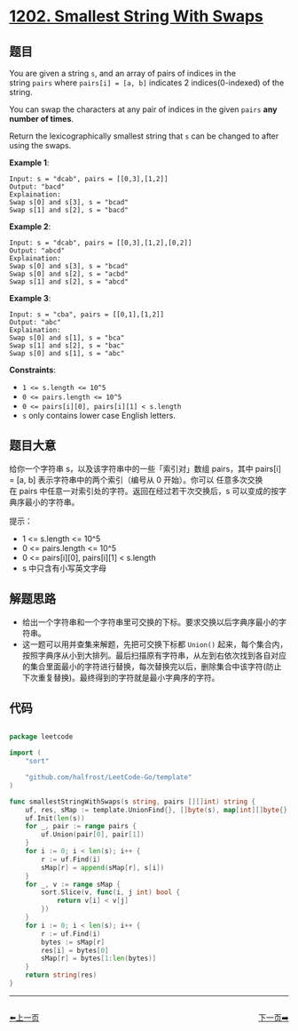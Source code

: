# [1202. Smallest String With Swaps](https://leetcode.com/problems/smallest-string-with-swaps/)


## 题目

You are given a string `s`, and an array of pairs of indices in the string `pairs` where `pairs[i] = [a, b]` indicates 2 indices(0-indexed) of the string.

You can swap the characters at any pair of indices in the given `pairs` **any number of times**.

Return the lexicographically smallest string that `s` can be changed to after using the swaps.

**Example 1**:

    Input: s = "dcab", pairs = [[0,3],[1,2]]
    Output: "bacd"
    Explaination: 
    Swap s[0] and s[3], s = "bcad"
    Swap s[1] and s[2], s = "bacd"

**Example 2**:

    Input: s = "dcab", pairs = [[0,3],[1,2],[0,2]]
    Output: "abcd"
    Explaination: 
    Swap s[0] and s[3], s = "bcad"
    Swap s[0] and s[2], s = "acbd"
    Swap s[1] and s[2], s = "abcd"

**Example 3**:

    Input: s = "cba", pairs = [[0,1],[1,2]]
    Output: "abc"
    Explaination: 
    Swap s[0] and s[1], s = "bca"
    Swap s[1] and s[2], s = "bac"
    Swap s[0] and s[1], s = "abc"

**Constraints**:

- `1 <= s.length <= 10^5`
- `0 <= pairs.length <= 10^5`
- `0 <= pairs[i][0], pairs[i][1] < s.length`
- `s` only contains lower case English letters.


## 题目大意

给你一个字符串 s，以及该字符串中的一些「索引对」数组 pairs，其中 pairs[i] = [a, b] 表示字符串中的两个索引（编号从 0 开始）。你可以 任意多次交换 在 pairs 中任意一对索引处的字符。返回在经过若干次交换后，s 可以变成的按字典序最小的字符串。

提示：

- 1 <= s.length <= 10^5
- 0 <= pairs.length <= 10^5
- 0 <= pairs[i][0], pairs[i][1] < s.length
- s 中只含有小写英文字母



## 解题思路


- 给出一个字符串和一个字符串里可交换的下标。要求交换以后字典序最小的字符串。
- 这一题可以用并查集来解题，先把可交换下标都 `Union()` 起来，每个集合内，按照字典序从小到大排列。最后扫描原有字符串，从左到右依次找到各自对应的集合里面最小的字符进行替换，每次替换完以后，删除集合中该字符(防止下次重复替换)。最终得到的字符就是最小字典序的字符。


## 代码

```go

package leetcode

import (
	"sort"

	"github.com/halfrost/LeetCode-Go/template"
)

func smallestStringWithSwaps(s string, pairs [][]int) string {
	uf, res, sMap := template.UnionFind{}, []byte(s), map[int][]byte{}
	uf.Init(len(s))
	for _, pair := range pairs {
		uf.Union(pair[0], pair[1])
	}
	for i := 0; i < len(s); i++ {
		r := uf.Find(i)
		sMap[r] = append(sMap[r], s[i])
	}
	for _, v := range sMap {
		sort.Slice(v, func(i, j int) bool {
			return v[i] < v[j]
		})
	}
	for i := 0; i < len(s); i++ {
		r := uf.Find(i)
		bytes := sMap[r]
		res[i] = bytes[0]
		sMap[r] = bytes[1:len(bytes)]
	}
	return string(res)
}

```


----------------------------------------------
<div style="display: flex;justify-content: space-between;align-items: center;">
<p><a href="https://books.halfrost.com/leetcode/ChapterFour/1200~1299/1201.Ugly-Number-III/">⬅️上一页</a></p>
<p><a href="https://books.halfrost.com/leetcode/ChapterFour/1200~1299/1203.Sort-Items-by-Groups-Respecting-Dependencies/">下一页➡️</a></p>
</div>

